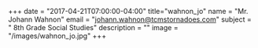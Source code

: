 +++
date = "2017-04-21T07:00:00-04:00"
title="wahnon_jo"
name = "Mr. Johann Wahnon"
email = "johann.wahnon@tcmstornadoes.com"
subject = "  8th Grade Social Studies"
description = ""
image = "/images/wahnon_jo.jpg"
+++
